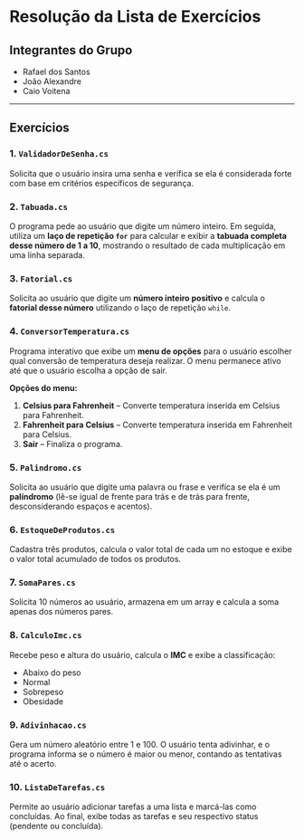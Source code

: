 # Resolução da Lista de Exercícios

## Integrantes do Grupo

- Rafael dos Santos  
- João Alexandre  
- Caio Voitena

---

## Exercícios

### 1. `ValidadorDeSenha.cs`
Solicita que o usuário insira uma senha e verifica se ela é considerada forte com base em critérios específicos de segurança.


### 2. `Tabuada.cs`
O programa pede ao usuário que digite um número inteiro. Em seguida, utiliza um **laço de repetição `for`** para calcular e exibir a **tabuada completa desse número de 1 a 10**, mostrando o resultado de cada multiplicação em uma linha separada.


### 3. `Fatorial.cs`
Solicita ao usuário que digite um **número inteiro positivo** e calcula o **fatorial desse número** utilizando o laço de repetição `while`.


### 4. `ConversorTemperatura.cs`
Programa interativo que exibe um **menu de opções** para o usuário escolher qual conversão de temperatura deseja realizar. O menu permanece ativo até que o usuário escolha a opção de sair.

**Opções do menu:**
1. **Celsius para Fahrenheit** – Converte temperatura inserida em Celsius para Fahrenheit.  
2. **Fahrenheit para Celsius** – Converte temperatura inserida em Fahrenheit para Celsius.  
3. **Sair** – Finaliza o programa.


### 5. `Palindromo.cs`
Solicita ao usuário que digite uma palavra ou frase e verifica se ela é um **palíndromo** (lê-se igual de frente para trás e de trás para frente, desconsiderando espaços e acentos).


### 6. `EstoqueDeProdutos.cs`
Cadastra três produtos, calcula o valor total de cada um no estoque e exibe o valor total acumulado de todos os produtos.


### 7. `SomaPares.cs`
Solicita 10 números ao usuário, armazena em um array e calcula a soma apenas dos números pares.


### 8. `CalculoImc.cs`
Recebe peso e altura do usuário, calcula o **IMC** e exibe a classificação:  
- Abaixo do peso  
- Normal  
- Sobrepeso  
- Obesidade


### 9. `Adivinhacao.cs`
Gera um número aleatório entre 1 e 100. O usuário tenta adivinhar, e o programa informa se o número é maior ou menor, contando as tentativas até o acerto.


### 10. `ListaDeTarefas.cs`
Permite ao usuário adicionar tarefas a uma lista e marcá-las como concluídas. Ao final, exibe todas as tarefas e seu respectivo status (pendente ou concluída).
